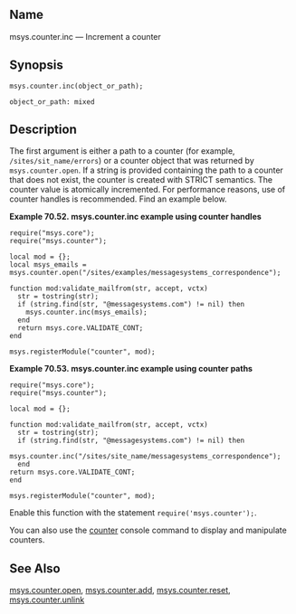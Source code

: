 <a name="lua.ref.msys.counter.inc"></a>
## Name

msys.counter.inc — Increment a counter

<a name="idp17794672"></a>
## Synopsis

`msys.counter.inc(object_or_path);`

`object_or_path: mixed`<a name="idp17797600"></a>
## Description

The first argument is either a path to a counter (for example, `/sites/sit_name/errors`) or a counter object that was returned by `msys.counter.open`. If a string is provided containing the path to a counter that does not exist, the counter is created with STRICT semantics. The counter value is atomically incremented. For performance reasons, use of counter handles is recommended. Find an example below.

<a name="lua.ref.msys.counter.inc.example1"></a>

**Example 70.52. msys.counter.inc example using counter handles**

```
require("msys.core");
require("msys.counter");

local mod = {};
local msys_emails = msys.counter.open("/sites/examples/messagesystems_correspondence");

function mod:validate_mailfrom(str, accept, vctx)
  str = tostring(str);
  if (string.find(str, "@messagesystems.com") != nil) then
    msys.counter.inc(msys_emails);
  end
  return msys.core.VALIDATE_CONT;
end

msys.registerModule("counter", mod);
```

<a name="lua.ref.msys.counter.inc.example2"></a>

**Example 70.53. msys.counter.inc example using counter paths**

```
require("msys.core");
require("msys.counter");

local mod = {};

function mod:validate_mailfrom(str, accept, vctx)
  str = tostring(str);
  if (string.find(str, "@messagesystems.com") != nil) then
    msys.counter.inc("/sites/site_name/messagesystems_correspondence");
  end
return msys.core.VALIDATE_CONT;
end

msys.registerModule("counter", mod);
```

Enable this function with the statement `require('msys.counter');`.

You can also use the [counter](console_commands.counter "counter") console command to display and manipulate counters.

<a name="idp17808496"></a>
## See Also

[msys.counter.open](lua.ref.msys.counter.open "msys.counter.open"), [msys.counter.add](lua.ref.msys.counter.add.php "msys.counter.add"), [msys.counter.reset](lua.ref.msys.counter.reset.php "msys.counter.reset"), [msys.counter.unlink](lua.ref.msys.counter.unlink.php "msys.counter.unlink")
